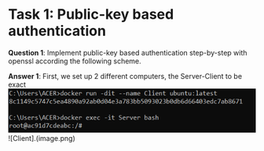 # Task 1: Public-key based authentication 
**Question 1**: 
Implement public-key based authentication step-by-step with openssl according the following scheme.


**Answer 1**:
First, we set up 2 different computers, the Server-Client to be exact
![Server](image.png)
![Client].(image.png)

